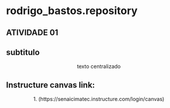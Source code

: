 # rodrigo_bastos.repository

## ATIVIDADE 01






## subtitulo
<p align="center">
  texto centralizado
  </p>
  
  
## Instructure canvas link:
<p align="center">
  1. (https://senaicimatec.instructure.com/login/canvas)
